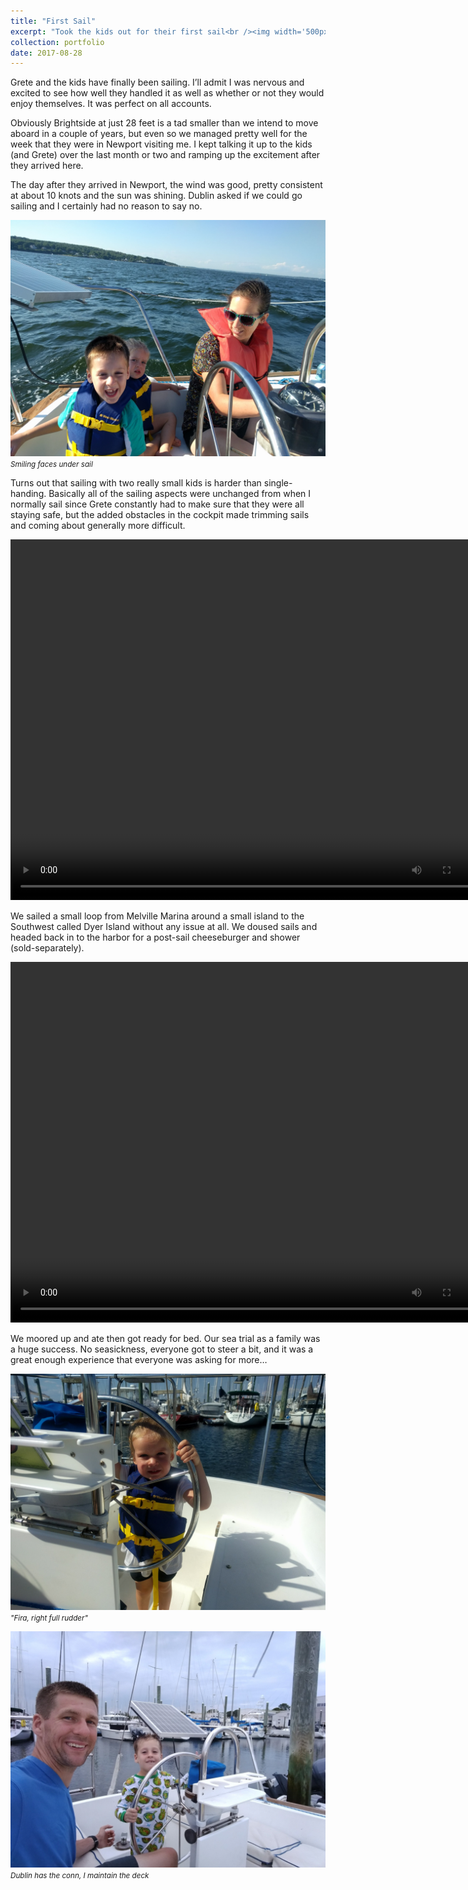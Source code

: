 ```yaml
---
title: "First Sail"
excerpt: "Took the kids out for their first sail<br /><img width='500px' src='/images/sailing-blog/first-sail.jpeg' alt='Brightside' />"
collection: portfolio
date: 2017-08-28
---
```


Grete and the kids have finally been sailing. I’ll admit I was nervous and excited to see how well they handled it as well as whether or not they would enjoy themselves. It was perfect on all accounts.

Obviously Brightside at just 28 feet is a tad smaller than we intend to move aboard in a couple of years, but even so we managed pretty well for the week that they were in Newport visiting me. I kept talking it up to the kids (and Grete) over the last month or two and ramping up the excitement after they arrived here.

The day after they arrived in Newport, the wind was good, pretty consistent at about 10 knots and the sun was shining. Dublin asked if we could go sailing and I certainly had no reason to say no.



![Smiling faces under sail](/images/sailing-blog/first-sail.jpeg)
<br /><small><em>Smiling faces under sail</em></small>

Turns out that sailing with two really small kids is harder than single-handing. Basically all of the sailing aspects were unchanged from when I normally sail since Grete constantly had to make sure that they were all staying safe, but the added obstacles in the cockpit made trimming sails and coming about generally more difficult.

<video width="770" height="577" controls>
	<source src="/images/sailing-blog/nap-time.mp4" type="video/mp4">
	Your browser does not support the video tag.
</video>

We sailed a small loop from Melville Marina around a small island to the Southwest called Dyer Island without any issue at all. We doused sails and headed back in to the harbor for a post-sail cheeseburger and shower (sold-separately).

<video width="770" height="577" controls>
	<source src="/images/sailing-blog/dublin-watching-the-water.mp4" type="video/mp4">
	Your browser does not support the video tag.
</video>

We moored up and ate then got ready for bed. Our sea trial as a family was a huge success. No seasickness, everyone got to steer a bit, and it was a great enough experience that everyone was asking for more…

![Fira at the helm](/images/sailing-blog/fira-helm.jpeg)
<br /><small><em>"Fira, right full rudder"</em></small>

![Dublin at the helm](/images/sailing-blog/dublin-helm.jpeg)
<br /><small><em>Dublin has the conn, I maintain the deck</em></small>
